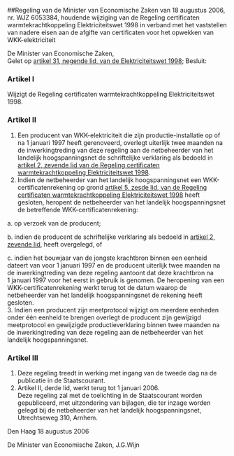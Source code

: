 <meta http-equiv='Content-Type' content='text/html; charset=utf-8' />

##Regeling van de Minister van Economische Zaken van 18 augustus 2006, nr. WJZ 6053384, houdende wijziging van de Regeling certificaten warmtekrachtkoppeling Elektriciteitswet 1998 in verband met het vaststellen van nadere eisen aan de afgifte van certificaten voor het opwekken van WKK-elektriciteit

De Minister van Economische Zaken,  
Gelet op [artikel 31, negende lid, van de Elektriciteitswet 1998](../../../../../../../wet/elektriciteitswet/1998/BWBR0009755/README.md);
Besluit:    

### Artikel  I  

Wijzigt de Regeling certificaten warmtekrachtkoppeling Elektriciteitswet 1998.   

### Artikel  II  

1.  Een producent van WKK-elektriciteit die zijn productie-installatie op of na 1 januari 1997 heeft gerenoveerd, overlegt uiterlijk twee maanden na de inwerkingtreding van deze regeling aan de netbeheerder van het landelijk hoogspanningsnet de schriftelijke verklaring als bedoeld in [artikel 2, zevende lid van de Regeling certificaten warmtekrachtkoppeling Elektriciteitswet 1998](../../../../../../../ministeriele-regeling/regeling/certificaten/warmtekrachtkoppeling/elektriciteitswet/1998/BWBR0015182/README.md).   
2.  Indien de netbeheerder van het landelijk hoogspanningsnet een WKK-certificatenrekening op grond [artikel 5, zesde lid, van de Regeling certificaten warmtekrachtkoppeling Elektriciteitswet 1998](../../../../../../../ministeriele-regeling/regeling/certificaten/warmtekrachtkoppeling/elektriciteitswet/1998/BWBR0015182/README.md) heeft gesloten, heropent de netbeheerder van het landelijk hoogspanningsnet de betreffende WKK-certificatenrekening: 

a. op verzoek van de producent;  

b. indien de producent de schriftelijke verklaring als bedoeld in [artikel 2, zevende lid](../../../../../../../ministeriele-regeling/regeling/certificaten/warmtekrachtkoppeling/elektriciteitswet/1998/BWBR0015182/README.md), heeft overgelegd, of  

c. indien het bouwjaar van de jongste krachtbron binnen een eenheid dateert van voor 1 januari 1997 en de producent uiterlijk twee maanden na de inwerkingtreding van deze regeling aantoont dat deze krachtbron na 1 januari 1997 voor het eerst in gebruik is genomen.   De heropening van een WKK-certificatenrekening werkt terug tot de datum waarop de netbeheerder van het landelijk hoogspanningsnet de rekening heeft gesloten.   
3.  Indien een producent zijn meetprotocol wijzigt om meerdere eenheden onder één eenheid te brengen overlegt de producent zijn gewijzigd meetprotocol en gewijzigde productieverklaring binnen twee maanden na de inwerkingtreding van deze regeling aan de netbeheerder van het landelijk hoogspanningsnet.   

### Artikel  III  

1.  Deze regeling treedt in werking met ingang van de tweede dag na de publicatie in de Staatscourant.   
2.  Artikel II, derde lid, werkt terug tot 1 januari 2006.   
Deze regeling zal met de toelichting in de Staatscourant worden gepubliceerd, met uitzondering van bijlagen, die ter inzage worden gelegd bij de netbeheerder van het landelijk hoogspanningsnet, Utrechtseweg 310, Arnhem.   

Den Haag 
18 augustus 2006   

De 
Minister van Economische Zaken, 
J.G.Wijn   
